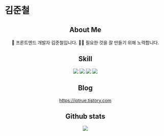 # 김준철
<h2 align="center"> About Me </h2>
<p align="center">
    <span display="block">🎨 프론트엔드 개발자 김준철입니다.</span>
    <span display="block">👩‍💻 필요한 것을 잘 만들기 위해 노력합니다.</span>
</p>

<h2 align="center"> Skill </h2>
<div align="center">
    <img display="inline-block" src="https://img.shields.io/badge/react-61DAFB?style=flat-square&logo=React&logoColor=white"/>
    <img display="inline-block" src="https://img.shields.io/badge/javascript-F7DF1E?style=flat-square&logo=javascript&logoColor=white"/>
    <img display="inline-block" src="https://img.shields.io/badge/html5-E34F26?style=flat-square&logo=html5&logoColor=white"/>
    <img display="inline-block" src="https://img.shields.io/badge/css3-1572B6?style=flat-square&logo=css3&logoColor=white"/>
</div>

<h2 align="center"> Blog </h2>
<div align="center">
    <a href="https://iotrue.tistory.com/" target="_blank">https://iotrue.tistory.com</a>
</div>

<h2 align="center"> Github stats </h2>
<p align="center"> 
  <img src="https://github-readme-stats.vercel.app/api?username=IOTrue&show_icons=true"/></a>
</p>